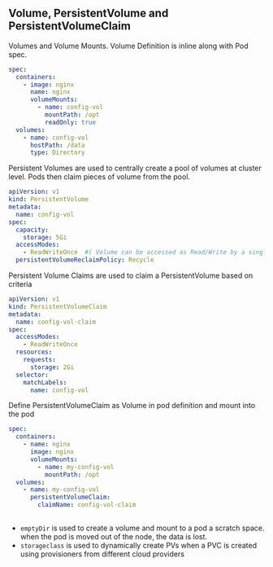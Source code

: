 ## Volume, PersistentVolume and PersistentVolumeClaim
Volumes and Volume Mounts. Volume Definition is inline along with Pod spec.
```yaml
spec:
  containers:
    - image: nginx
      name: nginx
      volumeMounts:
        - name: config-vol
          mountPath: /opt
          readOnly: true
  volumes:
    - name: config-vol
      hostPath: /data
      type: Directory
```
Persistent Volumes are used to centrally create a pool of volumes at cluster level. Pods then claim pieces of volume from the pool.
```yaml
apiVersion: v1
kind: PersistentVolume
metadata:
  name: config-vol
spec:
  capacity:
    storage: 5Gi
  accessModes: 
    - ReadWriteOnce  #( Volume can be accessed as Read/Write by a single Node)
  persistentVolumeReclaimPolicy: Recycle
```
Persistent Volume Claims are used to claim a PersistentVolume based on criteria
```yaml
apiVersion: v1
kind: PersistentVolumeClaim
metadata:
  name: config-vol-claim
spec:
  accessModes:
    - ReadWriteOnce
  resources:
    requests:
      storage: 2Gi
  selector:
    matchLabels:
      name: config-vol
```
Define PersistentVolumeClaim as Volume in pod definition and mount into the pod
```yaml
spec:
  containers:
    - name: nginx
      image: nginx
      volumeMounts:
        - name: my-config-vol
          mountPath: /opt
  volumes:
    - name: my-config-vol
      persistentVolumeClaim:
        claimName: config-vol-claim
        
```
* `emptyDir` is used to create a volume and mount to a pod a scratch space. when the pod is moved out of the node, the data is lost.
* `storageclass` is used to dynamically create PVs when a PVC is created using provisioners from different cloud providers
